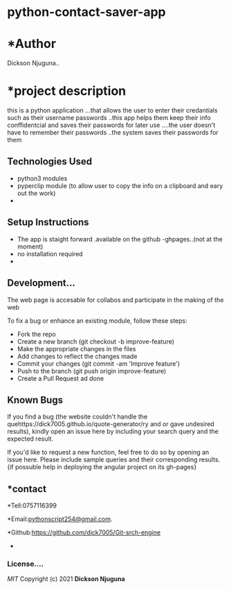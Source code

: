 # python-contact-saver-app

# *Author
Dickson Njuguna..

# *project description
this is a python application ...that allows  the user to enter
their credantials  such as their  username passwords 
..this app helps them keep their info conffidentcial and saves their passwords for later use ....the user doesn't have to remember their  passwords ..the system saves their passwords for them

## Technologies Used
- python3 modules
- pyperclip module (to allow user to copy the info on a clipboard and eary out the work)
- 

## Setup Instructions

- The app is staight forward .available on the github -ghpages..(not at the moment)
- no installation required
- 


## Development...

The web page is accesable for collabos and participate in the making of the web


To fix a bug or enhance an existing module, follow these steps:
- Fork the repo
- Create a new branch (git checkout -b improve-feature)
- Make the appropriate changes in the files
- Add changes to reflect the changes made
- Commit your changes (git commit -am 'Improve feature')
- Push to the branch (git push origin improve-feature)
- Create a Pull Request ad done


## Known Bugs

If you find a bug (the website couldn't handle the quehttps://dick7005.github.io/quote-generator/ry and or gave undesired results), kindly open an issue here by including your search query and the expected result.

If you'd like to request a new function, feel free to do so by opening an issue here. Please include sample queries and their corresponding results.
{if possuble help in deploying the angular project on its gh-pages}

## *contact
*Tell:0757116399

*Email:pythonscript254@gmail.com.

*Github:https://github.com/dick7005/Git-srch-engine

*


### License....

*MIT*
Copyright (c) 2021 **Dickson Njuguna**

